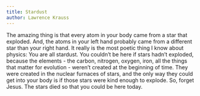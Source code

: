 ```yaml
---
title: Stardust
author: Lawrence Krauss
---
```


The amazing thing is that every atom in your body came from a star that exploded. And, the atoms in your left hand probably came from a different star than your right hand. It really is the most poetic thing I know about physics: You are all stardust. You couldn’t be here if stars hadn’t exploded, because the elements - the carbon, nitrogen, oxygen, iron, all the things that matter for evolution - weren’t created at the beginning of time. They were created in the nuclear furnaces of stars, and the only way they could get into your body is if those stars were kind enough to explode. So, forget Jesus. The stars died so that you could be here today.
<!-- source: https://www.goodreads.com/author/quotes/1410.Lawrence_M_Krauss -->